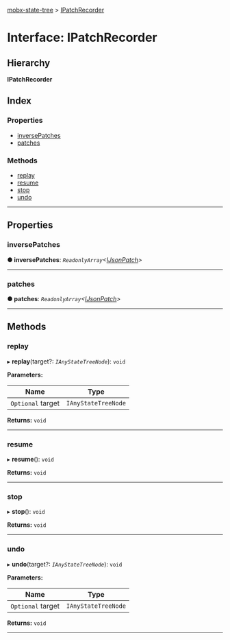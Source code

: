 [mobx-state-tree](../README.md) > [IPatchRecorder](../interfaces/ipatchrecorder.md)

# Interface: IPatchRecorder

## Hierarchy

**IPatchRecorder**

## Index

### Properties

* [inversePatches](ipatchrecorder.md#inversepatches)
* [patches](ipatchrecorder.md#patches)

### Methods

* [replay](ipatchrecorder.md#replay)
* [resume](ipatchrecorder.md#resume)
* [stop](ipatchrecorder.md#stop)
* [undo](ipatchrecorder.md#undo)

---

## Properties

<a id="inversepatches"></a>

###  inversePatches

**● inversePatches**: *`ReadonlyArray`<[IJsonPatch](ijsonpatch.md)>*

___
<a id="patches"></a>

###  patches

**● patches**: *`ReadonlyArray`<[IJsonPatch](ijsonpatch.md)>*

___

## Methods

<a id="replay"></a>

###  replay

▸ **replay**(target?: *`IAnyStateTreeNode`*): `void`

**Parameters:**

| Name | Type |
| ------ | ------ |
| `Optional` target | `IAnyStateTreeNode` |

**Returns:** `void`

___
<a id="resume"></a>

###  resume

▸ **resume**(): `void`

**Returns:** `void`

___
<a id="stop"></a>

###  stop

▸ **stop**(): `void`

**Returns:** `void`

___
<a id="undo"></a>

###  undo

▸ **undo**(target?: *`IAnyStateTreeNode`*): `void`

**Parameters:**

| Name | Type |
| ------ | ------ |
| `Optional` target | `IAnyStateTreeNode` |

**Returns:** `void`

___

